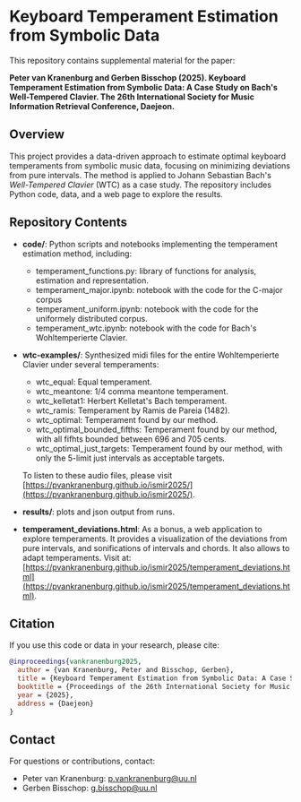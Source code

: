 # Keyboard Temperament Estimation from Symbolic Data

This repository contains supplemental material for the paper:

**Peter van Kranenburg and Gerben Bisschop (2025). Keyboard Temperament Estimation from Symbolic Data: A Case Study on Bach's Well-Tempered Clavier. The 26th International Society for Music Information Retrieval Conference, Daejeon.**

## Overview

This project provides a data-driven approach to estimate optimal keyboard temperaments from symbolic music data, focusing on minimizing deviations from pure intervals. The method is applied to Johann Sebastian Bach's *Well-Tempered Clavier* (WTC) as a case study. The repository includes Python code, data, and a web page to explore the results.

## Repository Contents

- **code/**: Python scripts and notebooks implementing the temperament estimation method, including:
  - temperament_functions.py: library of functions for analysis, estimation and representation.
  - temperament_major.ipynb: notebook with the code for the C-major corpus
  - temperament_uniform.ipynb: notebook with the code for the uniformely distributed corpus.
  - temperament_wtc.ipynb: notebook with the code for Bach's Wohltemperierte Clavier.
- **wtc-examples/**: Synthesized midi files for the entire Wohltemperierte Clavier under several temperaments:
  - wtc_equal: Equal temperament.
  - wtc_meantone: 1/4 comma meantone temperament.
  - wtc_kelletat1: Herbert Kelletat's Bach temperament.
  - wtc_ramis: Temperament by Ramis de Pareia (1482).
  - wtc_optimal: Temperament found by our method.
  - wtc_optimal_bounded_fifths: Temperament found by our method, with all fifhts bounded between 696 and 705 cents.
  - wtc_optimal_just_targets: Temperament found by our method, with only the 5-limit just intervals as acceptable targets.
  
  To listen to these audio files, please visit [https://pvankranenburg.github.io/ismir2025/](https://pvankranenburg.github.io/ismir2025/).
- **results/**: plots and json output from runs.
- **temperament_deviations.html**: As a bonus, a web application to explore temperaments. It provides a visualization of the deviations from pure intervals, and sonifications of intervals and chords. It also allows to adapt temperaments. Visit at: [https://pvankranenburg.github.io/ismir2025/temperament_deviations.html](https://pvankranenburg.github.io/ismir2025/temperament_deviations.html).


## Citation

If you use this code or data in your research, please cite:

```bibtex
@inproceedings{vankranenburg2025,
  author = {van Kranenburg, Peter and Bisschop, Gerben},
  title = {Keyboard Temperament Estimation from Symbolic Data: A Case Study on Bach's Well-Tempered Clavier},
  booktitle = {Proceedings of the 26th International Society for Music Information Retrieval Conference},
  year = {2025},
  address = {Daejeon}
}
```

## Contact

For questions or contributions, contact:
- Peter van Kranenburg: p.vankranenburg@uu.nl
- Gerben Bisschop: g.bisschop@uu.nl